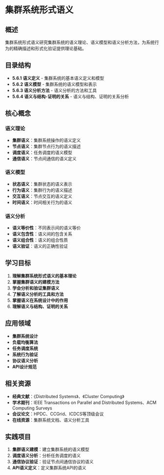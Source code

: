 # 集群系统形式语义

## 概述

集群系统形式语义研究集群系统的语义理论、语义模型和语义分析方法，为系统行为的精确描述和形式化验证提供理论基础。

## 目录结构

- **5.6.1 语义定义** - 集群系统的基本语义定义和模型
- **5.6.2 语义模型** - 集群系统的语义模型和表示
- **5.6.3 语义分析方法** - 语义分析的方法和工具
- **5.6.4 语义与结构-证明的关系** - 语义与结构、证明的关系分析

## 核心概念

### 语义理论

- **集群语义**：集群系统操作的语义定义
- **节点语义**：集群节点行为的语义描述
- **调度语义**：任务调度的语义模型
- **通信语义**：节点间通信的语义定义

### 语义模型

- **状态语义**：集群状态的语义表示
- **行为语义**：集群行为的语义描述
- **交互语义**：节点交互的语义定义
- **时间语义**：时间相关行为的语义

### 语义分析

- **语义等价性**：不同表示间的语义等价
- **语义包含性**：语义间的包含关系
- **语义组合性**：语义的组合性质
- **语义验证**：语义的正确性验证

## 学习目标

1. **理解集群系统形式语义的基本理论**
2. **掌握集群语义的建模方法**
3. **学会分析和验证集群语义**
4. **了解语义分析的工具和方法**
5. **掌握语义在系统设计中的作用**
6. **理解语义与结构、证明的关系**

## 应用领域

- **集群系统设计**
- **负载均衡算法**
- **任务调度系统**
- **系统行为验证**
- **协议语义分析**
- **API设计规范**

## 相关资源

- **经典文献**：《Distributed Systems》、《Cluster Computing》
- **学术期刊**：IEEE Transactions on Parallel and Distributed Systems、ACM Computing Surveys
- **会议论文**：HPDC、CCGrid、ICDCS等顶级会议
- **在线资源**：集群系统文档、语义分析工具

## 实践项目

1. **集群语义建模**：建立集群系统的语义模型
2. **调度语义分析**：分析任务调度的语义
3. **通信协议验证**：验证节点间通信协议的语义
4. **API语义定义**：定义集群系统API的语义
